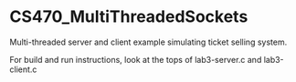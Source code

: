 # CS470_MultiThreadedSockets
Multi-threaded server and client example simulating ticket selling system.

For build and run instructions, look at the tops of lab3-server.c and lab3-client.c
